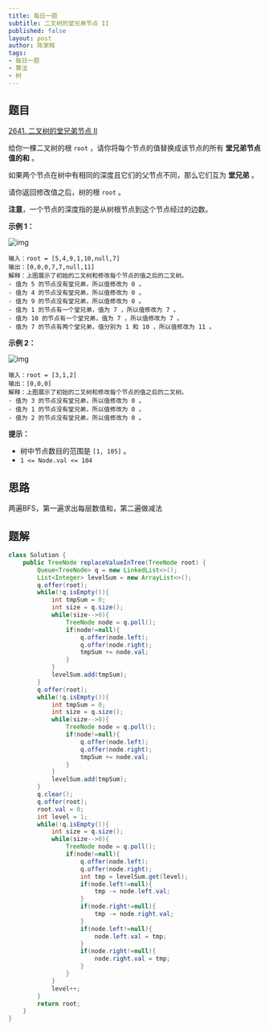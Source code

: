 ```yaml
---
title: 每日一题
subtitle: 二叉树的堂兄弟节点 II
published: false
layout: post
author: 陈家辉
tags:
- 每日一题
- 算法
- 树
---
```


## 题目

[2641. 二叉树的堂兄弟节点 II](https://leetcode.cn/problems/cousins-in-binary-tree-ii/)

给你一棵二叉树的根 `root` ，请你将每个节点的值替换成该节点的所有 **堂兄弟节点值的和** 。

如果两个节点在树中有相同的深度且它们的父节点不同，那么它们互为 **堂兄弟** 。

请你返回修改值之后，树的根 `root` 。

**注意**，一个节点的深度指的是从树根节点到这个节点经过的边数。

 

**示例 1：**

![img](https://assets.leetcode.com/uploads/2023/01/11/example11.png)

```
输入：root = [5,4,9,1,10,null,7]
输出：[0,0,0,7,7,null,11]
解释：上图展示了初始的二叉树和修改每个节点的值之后的二叉树。
- 值为 5 的节点没有堂兄弟，所以值修改为 0 。
- 值为 4 的节点没有堂兄弟，所以值修改为 0 。
- 值为 9 的节点没有堂兄弟，所以值修改为 0 。
- 值为 1 的节点有一个堂兄弟，值为 7 ，所以值修改为 7 。
- 值为 10 的节点有一个堂兄弟，值为 7 ，所以值修改为 7 。
- 值为 7 的节点有两个堂兄弟，值分别为 1 和 10 ，所以值修改为 11 。
```

**示例 2：**

![img](https://assets.leetcode.com/uploads/2023/01/11/diagram33.png)

```
输入：root = [3,1,2]
输出：[0,0,0]
解释：上图展示了初始的二叉树和修改每个节点的值之后的二叉树。
- 值为 3 的节点没有堂兄弟，所以值修改为 0 。
- 值为 1 的节点没有堂兄弟，所以值修改为 0 。
- 值为 2 的节点没有堂兄弟，所以值修改为 0 。
```

 

**提示：**

- 树中节点数目的范围是 `[1, 105]` 。
- `1 <= Node.val <= 104`

## 思路

两遍BFS，第一遍求出每层数值和，第二遍做减法

## 题解

```java
class Solution {
    public TreeNode replaceValueInTree(TreeNode root) {
        Queue<TreeNode> q = new LinkedList<>();
        List<Integer> levelSum = new ArrayList<>();
        q.offer(root);
        while(!q.isEmpty()){
            int tmpSum = 0;
            int size = q.size();
            while(size-->0){
                TreeNode node = q.poll();
                if(node!=null){
                    q.offer(node.left);
                    q.offer(node.right);
                    tmpSum += node.val;
                }
            }
            levelSum.add(tmpSum);
        }
        q.offer(root);
        while(!q.isEmpty()){
            int tmpSum = 0;
            int size = q.size();
            while(size-->0){
                TreeNode node = q.poll();
                if(node!=null){
                    q.offer(node.left);
                    q.offer(node.right);
                    tmpSum += node.val;
                }
            }
            levelSum.add(tmpSum);
        }
        q.clear();
        q.offer(root);
        root.val = 0;
        int level = 1;
        while(!q.isEmpty()){
            int size = q.size();
            while(size-->0){
                TreeNode node = q.poll();
                if(node!=null){
                    q.offer(node.left);
                    q.offer(node.right);
                    int tmp = levelSum.get(level);
                    if(node.left!=null){
                        tmp -= node.left.val;
                    }
                    if(node.right!=null){
                        tmp -= node.right.val;
                    }
                    if(node.left!=null){
                        node.left.val = tmp;
                    }
                    if(node.right!=null){
                        node.right.val = tmp;
                    }
                }
            }
            level++;
        }
        return root;
    }
}
```


